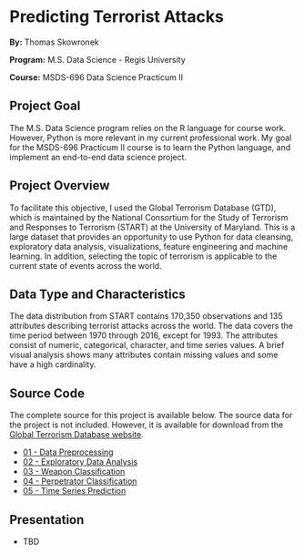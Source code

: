 # Predicting Terrorist Attacks
**By:** Thomas Skowronek

**Program:** M.S. Data Science - Regis University

**Course:** MSDS-696 Data Science Practicum II

## Project Goal
The M.S. Data Science program relies on the R language for course work.  However, Python is more relevant in my current professional work.  My goal for the MSDS-696 Practicum II course is to learn the Python language, and implement an end-to-end data science project.


## Project Overview
To facilitate this objective, I used the Global Terrorism Database (GTD), which is maintained by the National Consortium for the Study of Terrorism and Responses to Terrorism (START) at the University of Maryland.  This is a large dataset that provides an opportunity to use Python for data cleansing, exploratory data analysis, visualizations, feature engineering and machine learning.  In addition, selecting the topic of terrorism is applicable to the current state of events across the world.


## Data Type and Characteristics
The data distribution from START contains 170,350 observations and 135 attributes describing terrorist attacks across the world.  The data covers the time period between 1970 through 2016, except for 1993.  The attributes consist of numeric, categorical, character, and time series values.  A brief visual analysis shows many attributes contain missing values and some have a high cardinality.


## Source Code
The complete source for this project is available below.  The source data for the project is not included.  However, it is available for download from the [Global Terrorism Database website](http://www.start.umd.edu/gtd/).

* [01 - Data Preprocessing](src/01-Data-Preprocessing.ipynb)
* [02 - Exploratory Data Analysis](src/02-Exploratory-Data-Analysis.ipynb)
* [03 - Weapon Classification](src/03-Weapon-Classification.ipynb)
* [04 - Perpetrator Classification](src/04-Perpetrator-Classification.ipynb)
* [05 - Time Series Prediction](src/05-Time-Series-Prediction.ipynb)


## Presentation
* TBD
